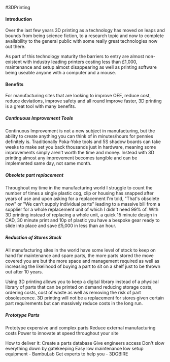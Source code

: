 #3DPrinting
#### Introduction 
Over the last few years 3D printing as a technology has moved on leaps and bounds from being science fiction, to a research topic and now to complete availability to the general public with some really great technologies now out there.

As part of this technology maturity the barriers to entry are almost non-existent with industry leading printers costing less than £1,000, maintenance and setup almost disappearing as well as printing software being useable anyone with a computer and a mouse.

#### Benefits
For manufacturing sites that are looking to improve OEE, reduce cost, reduce deviations, improve safety and all round improve faster,  3D printing is a great tool with many benefits.

##### Continuous Improvement Tools
Continuous Improvement is not a new subject in manufacturing, but the ability to create anything you can think of in minutes/hours for pennies definitely is. Traditionally Poka-Yoke tools and 5S shadow boards can take weeks to make set you back thousands just in hardware, meaning some improvements simply aren't worth the time and money. Instead with 3D printing almost any improvement becomes tangible and can be implemented same day, not same month.

##### Obsolete part replacement
Throughout my time in the manufacturing world I struggle to count the number of times a single plastic cog, clip or housing has snapped after years of use and upon asking for a replacement I'm told, "That's obsolete now" or "We can't supply individual parts" leading to a massive bill from a supplier for a whole replacement unit of which I didn't need 99% of.
With 3D printing instead of replacing a whole unit, a quick 15 minute design in CAD,  30 minute print and 10p of plastic you have a bespoke gear ready to slide into place and save £5,000 in less than an hour.

##### Reduction of Stores Stock
All manufacturing sites in the world have some level of stock to keep on hand for maintenance and spare parts, the more parts stored the move covered you are but the more space and management required as well as increasing the likelihood of buying a part to sit on a shelf just to be thrown out after 10 years. 

Using 3D printing allows you to keep a digital library instead of a physical library of parts that can be printed on demand reducing storage costs, ordering costs, cost of waste as well as removing the risk of part obsolescence. 3D printing will not be a replacement for stores given certain part requirements but can massively reduce costs in the long run.

##### Prototype Parts

Prototype expensive and complex parts
Reduce external manufacturing costs
Power to innovate at speed throughout your site




How to deliver it:
Create a parts database
Give engineers access
Don't slow everything down by gatekeeping
Easy low maintenance low setup equipment - BambuLab
Get experts to help you - 3DGBIRE